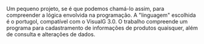 Um pequeno projeto, se é que podemos chamá-lo assim, para compreender a lógica envolvida na programação. A "linguagem" escolhida
é o portugol, compatível com o VisualG 3.0. O trabalho compreende um programa para cadastramento de informações de produtos quaisquer, além de consulta e alterações de dados. 
